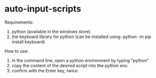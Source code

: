 # auto-input-scripts

Requirements:
1) python (available in the windows store)
2) the keyboard library for python (can be installed using: python -m pip install keyboard)

How to use:
1) in the command line, open a python environment by typing "python"
2) copy the content of the desired script into the python env.
3) confirm with the Enter key, twice